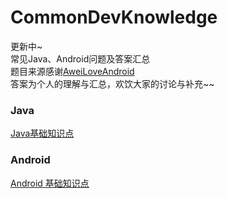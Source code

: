 # CommonDevKnowledge
更新中~</br>
常见Java、Android问题及答案汇总</br>
题目来源感谢[AweiLoveAndroid](https://github.com/AweiLoveAndroid/CommonDevKnowledge)</br>
答案为个人的理解与汇总，欢饮大家的讨论与补充~~

### Java

[Java基础知识点](https://github.com/oo1993448102/CommonDevKnowledge/blob/master/java/java%E5%9F%BA%E7%A1%80%E9%9D%A2%E8%AF%95%E7%9F%A5%E8%AF%86%E7%82%B9.md)
### Android

[Android 基础知识点](https://github.com/oo1993448102/CommonDevKnowledge/blob/master/android/Android%E5%9F%BA%E7%A1%80%E7%9F%A5%E8%AF%86%E7%82%B9.md)

